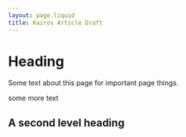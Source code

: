```yaml
---
layout: page.liquid
title: Kairos Article Draft
---
```


# Heading
Some text about this page for important page things.

some more text

## A second level heading